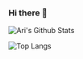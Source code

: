 ### Hi there 👋

![Ari's Github Stats](https://github-readme-stats.vercel.app/api?username=arichadda)

![Top Langs](https://github-readme-stats.vercel.app/api/top-langs/?username=arichadda&layout=compact)


<!--
**arichadda/arichadda** is a ✨ _special_ ✨ repository because its `README.md` (this file) appears on your GitHub profile.

Here are some ideas to get you started:

- 🔭 I’m currently working on ...
- 🌱 I’m currently learning ...
- 👯 I’m looking to collaborate on ...
- 🤔 I’m looking for help with ...
- 💬 Ask me about ...
- 📫 How to reach me: ...
- 😄 Pronouns: ...
- ⚡ Fun fact: ...
-->
